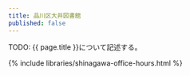```yaml
---
title: 品川区大井図書館
published: false
---
```


TODO: {{ page.title }}について記述する。

{% include libraries/shinagawa-office-hours.html %}

